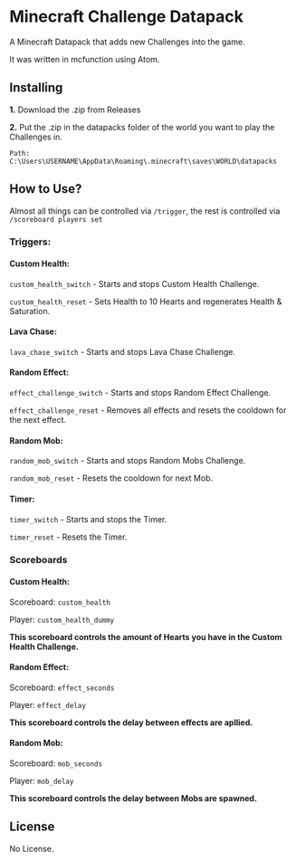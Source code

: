 # Minecraft Challenge Datapack

A Minecraft Datapack that adds new Challenges into the game.

It was written in mcfunction using Atom.


## Installing

**1.** Download the .zip from Releases

**2.** Put the .zip in the datapacks folder of the world you want to play the Challenges in.

    Path: C:\Users\USERNAME\AppData\Roaming\.minecraft\saves\WORLD\datapacks
    
    
## How to Use?

Almost all things can be controlled via `/trigger`, the rest is controlled via `/scoreboard players set`

### Triggers:

#### Custom Health:

`custom_health_switch`      -   Starts and stops Custom Health Challenge.

`custom_health_reset`       -   Sets Health to 10 Hearts and regenerates Health & Saturation.

#### Lava Chase:

`lava_chase_switch`         -   Starts and stops Lava Chase Challenge.

#### Random Effect:

`effect_challenge_switch`   -   Starts and stops Random Effect Challenge.

`effect_challenge_reset`    -   Removes all effects and resets the cooldown for the next effect.

#### Random Mob:

`random_mob_switch`         -   Starts and stops Random Mobs Challenge.

`random_mob_reset`          -   Resets the cooldown for next Mob.

#### Timer:

`timer_switch`              -   Starts and stops the Timer.

`timer_reset`               -   Resets the Timer.

### Scoreboards

#### Custom Health:

Scoreboard: `custom_health`

Player: `custom_health_dummy`

**This scoreboard controls the amount of Hearts you have in the Custom Health Challenge.**

#### Random Effect:

Scoreboard: `effect_seconds`

Player: `effect_delay`

**This scoreboard controls the delay between effects are apllied.**

#### Random Mob:

Scoreboard: `mob_seconds`

Player: `mob_delay`

**This scoreboard controls the delay between Mobs are spawned.**

## License

No License.

